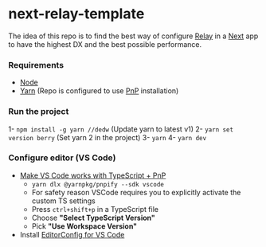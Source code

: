 # next-relay-template

The idea of this repo is to find the best way of configure [Relay](https://relay.dev/) in a [Next](https://nextjs.org/) app to have the highest DX and the best possible performance.

### Requirements

- [Node](https://nodejs.org/en/)
- [Yarn](https://yarnpkg.com/) (Repo is configured to use [PnP](https://yarnpkg.com/features/pnp) installation)

### Run the project

1- `npm install -g yarn //dedw` (Update yarn to latest v1)
2- `yarn set version berry` (Set yarn 2 in the project)
3- `yarn`
4- `yarn dev`

### Configure editor (VS Code)

* [Make VS Code works with TypeScript + PnP](https://yarnpkg.com/getting-started/editor-sdks#vscode)
    * `yarn dlx @yarnpkg/pnpify --sdk vscode`
    * For safety reason VSCode requires you to explicitly activate the custom TS settings
    * Press `ctrl+shift+p` in a TypeScript file
    * Choose **"Select TypeScript Version"**
    * Pick **"Use Workspace Version"**
* Install [EditorConfig for VS Code](https://marketplace.visualstudio.com/items?itemName=EditorConfig.EditorConfig)